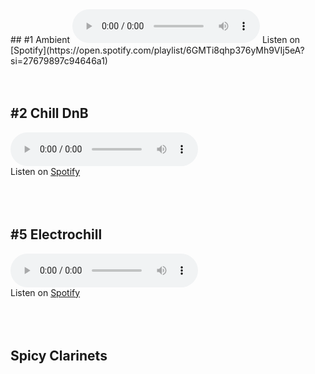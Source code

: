 <title> text here </title>
## #1 Ambient
<audio src="https://barbelith.quetzal-barb.ts.net:10000/microdep/MicroDep%20-%20Ambient.mp3" controls> </audio>  
Listen on [Spotify](https://open.spotify.com/playlist/6GMTi8qhp376yMh9VIj5eA?si=27679897c94646a1)  
<br><br><br>  
    
## #2 Chill DnB
<audio src="https://barbelith.quetzal-barb.ts.net:10000/microdep/MicroDep%20-%20Chill%20DnB.mp3" controls> </audio>  
Listen on [Spotify](https://open.spotify.com/playlist/4NLqXwqmyFUFlvONrv9Dq3?si=9727199caf384e6f)  
<br><br><br>

## #5 Electrochill
<audio src="https://barbelith.quetzal-barb.ts.net:8443/microdep/MicroDep%20-%20Electrochill.mp3" controls> </audio>  
Listen on [Spotify](https://open.spotify.com/playlist/5bbnFZwvKOoAv9tAa7ri5H?si=5ad69e11088c40f1)  
<br><br><br>
  
## Spicy Clarinets

